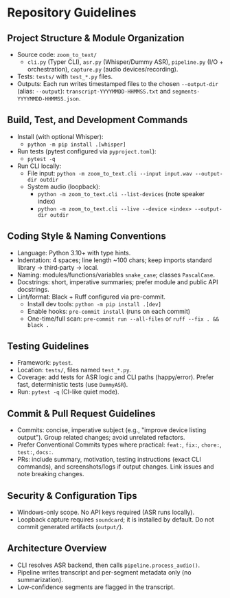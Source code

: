 # Repository Guidelines

## Project Structure & Module Organization
- Source code: `zoom_to_text/`
  - `cli.py` (Typer CLI), `asr.py` (Whisper/Dummy ASR), `pipeline.py` (I/O + orchestration), `capture.py` (audio devices/recording).
- Tests: `tests/` with `test_*.py` files.
- Outputs: Each run writes timestamped files to the chosen `--output-dir` (alias: `--output`): `transcript-YYYYMMDD-HHMMSS.txt` and `segments-YYYYMMDD-HHMMSS.json`.

## Build, Test, and Development Commands
- Install (with optional Whisper):
  - `python -m pip install .[whisper]`
- Run tests (pytest configured via `pyproject.toml`):
  - `pytest -q`
- Run CLI locally:
  - File input: `python -m zoom_to_text.cli --input input.wav --output-dir outdir`
  - System audio (loopback):
    - `python -m zoom_to_text.cli --list-devices` (note speaker index)
    - `python -m zoom_to_text.cli --live --device <index> --output-dir outdir`

## Coding Style & Naming Conventions
- Language: Python 3.10+ with type hints.
- Indentation: 4 spaces; line length ~100 chars; keep imports standard library → third‑party → local.
- Naming: modules/functions/variables `snake_case`; classes `PascalCase`.
- Docstrings: short, imperative summaries; prefer module and public API docstrings.
- Lint/format: Black + Ruff configured via pre-commit.
  - Install dev tools: `python -m pip install .[dev]`
  - Enable hooks: `pre-commit install` (runs on each commit)
  - One-time/full scan: `pre-commit run --all-files` or `ruff --fix . && black .`

## Testing Guidelines
- Framework: `pytest`.
- Location: `tests/`, files named `test_*.py`.
- Coverage: add tests for ASR logic and CLI paths (happy/error). Prefer fast, deterministic tests (use `DummyASR`).
- Run: `pytest -q` (CI-like quiet mode).

## Commit & Pull Request Guidelines
- Commits: concise, imperative subject (e.g., "improve device listing output"). Group related changes; avoid unrelated refactors.
- Prefer Conventional Commits types where practical: `feat:`, `fix:`, `chore:`, `test:`, `docs:`.
- PRs: include summary, motivation, testing instructions (exact CLI commands), and screenshots/logs if output changes. Link issues and note breaking changes.

## Security & Configuration Tips
- Windows-only scope. No API keys required (ASR runs locally).
- Loopback capture requires `soundcard`; it is installed by default. Do not commit generated artifacts (`output/`).

## Architecture Overview
- CLI resolves ASR backend, then calls `pipeline.process_audio()`.
- Pipeline writes transcript and per-segment metadata only (no summarization).
- Low‑confidence segments are flagged in the transcript.
